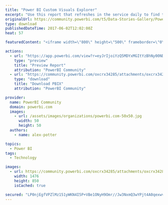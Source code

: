 ```yaml
---
title: "Power BI Custom Visuals Explorer"
excerpt: "Use this report that refreshes in the service daily to find the right custom visual for you and download them from the store. I have found navigating"
originalUrl: https://community.powerbi.com/t5/Data-Stories-Gallery/Power-BI-Custom-Visuals-Explorer/m-p/187266
type: download
publishedDateTime: 2017-06-02T12:02:00Z
heat: 57

featuredContent: "<iframe width=\"800\" height=\"500\" frameborder=\"0\" src=\"https://app.powerbi.com/view?r=eyJrIjoiYzQ5MDYxMGItYzBhNy00NDBjLWI2ZDItYjA3NThlN2Y2N2ZkIiwidCI6IjA0Y2UzMWRjLTExYzgtNDkxMi1hZmRkLTBhNDFiZmU0YzAzYyIsImMiOjZ9\"></iframe>"

actions:
  - url: "https://app.powerbi.com/view?r=eyJrIjoiYzQ5MDYxMGItYzBhNy00NDBjLWI2ZDItYjA3NThlN2Y2N2ZkIiwidCI6IjA0Y2UzMWRjLTExYzgtNDkxMi1hZmRkLTBhNDFiZmU0YzAzYyIsImMiOjZ9"
    type: "preview"
    title: "Preview Report"
    attribution: "PowerBI Community"
  - url: "https://community.powerbi.com/oxcrx34285/attachments/oxcrx34285/DataStoriesGallery/876/2/Power%20BI%20Custom%20Visuals%20Explorer.pbix"
    type: "download"
    title: "Download PBIX"
    attribution: "PowerBI Community"

provider:
  name: PowerBI Community
  domain: powerbi.com
  images:
    - url: /assets/images/organizations/powerbi.com-50x50.jpg
      width: 50
      height: 50
  authors:
    - name: alex-potter

topics:
  - Power BI
tags:
  - Technology

images:
  - url: https://community.powerbi.com/oxcrx34285/attachments/oxcrx34285/DataStoriesGallery/876/1/Custom%20Visuals%20Explorere.PNG
    width: 1476
    height: 850
    isCached: true

secured: "LP0njEgfVPZlMz151yWKN4I5P+VBe1ONyH9Omr//Jw3NxmQ3wYPjt4A0qexwvrZAelnj5aC+S/RyliAnOqBuzeCEaWUIj0IJ/f3uURxqtgVqv62Ku6tE0TReIQXErFsvyfX17Az0kfsVUxBvQSvctjGVH7dXfJe9IMe7crhOlAiX+N6y1Gs+87bNH652N/FrdwcleQ37sV93fwFc/Kz5QOVCO7muoV7SyCKPaO9uSSA2eCe8XNoY58dlo0M6tvZkXAP2qkdJiANwKF+9bs3Ib7WXAiqab/Oldv6rZBHTmMQVVe9Q5GO3SEeV9u3pY+XLiap/86Wj/A9fYsdrWfcsOnss53yEAsQphRw9eIVs3MQQ3ToOTQCrXv7iG9sNioZQr7mzn8nyXf0+jW2BTX8knIYOXOTRFfTPji/9Iy4mC1o=;uepTT0BwJEoY0MUZfd0SpQ=="
---
```


